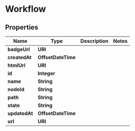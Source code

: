 

# Workflow


## Properties

| Name | Type | Description | Notes |
|------------ | ------------- | ------------- | -------------|
|**badgeUrl** | **URI** |  |  |
|**createdAt** | **OffsetDateTime** |  |  |
|**htmlUrl** | **URI** |  |  |
|**id** | **Integer** |  |  |
|**name** | **String** |  |  |
|**nodeId** | **String** |  |  |
|**path** | **String** |  |  |
|**state** | **String** |  |  |
|**updatedAt** | **OffsetDateTime** |  |  |
|**url** | **URI** |  |  |



